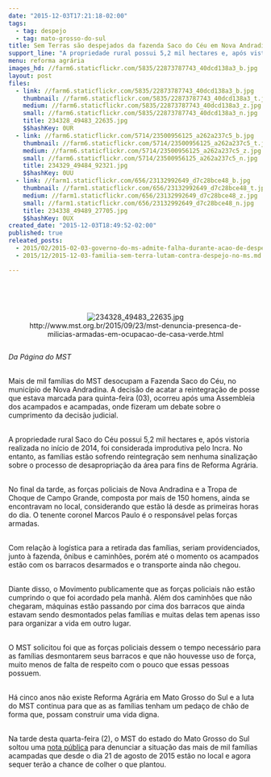 ```yaml
---
date: "2015-12-03T17:21:18-02:00"
tags:
  - tag: despejo
  - tag: mato-grosso-do-sul
title: Sem Terras são despejados da fazenda Saco do Céu em Nova Andradina
support_line: "A propriedade rural possui 5,2 mil hectares e, após vistoria realizada no início de 2014, foi considerada improdutiva pelo Incra."
menu: reforma agrária
images_hd: //farm6.staticflickr.com/5835/22873787743_40dcd138a3_b.jpg
layout: post
files:
  - link: //farm6.staticflickr.com/5835/22873787743_40dcd138a3_b.jpg
    thumbnail: //farm6.staticflickr.com/5835/22873787743_40dcd138a3_t.jpg
    medium: //farm6.staticflickr.com/5835/22873787743_40dcd138a3_z.jpg
    small: //farm6.staticflickr.com/5835/22873787743_40dcd138a3_n.jpg
    title: 234328_49483_22635.jpg
    $$hashKey: 0UR
  - link: //farm6.staticflickr.com/5714/23500956125_a262a237c5_b.jpg
    thumbnail: //farm6.staticflickr.com/5714/23500956125_a262a237c5_t.jpg
    medium: //farm6.staticflickr.com/5714/23500956125_a262a237c5_z.jpg
    small: //farm6.staticflickr.com/5714/23500956125_a262a237c5_n.jpg
    title: 234329_49484_92321.jpg
    $$hashKey: 0UU
  - link: //farm1.staticflickr.com/656/23132992649_d7c28bce48_b.jpg
    thumbnail: //farm1.staticflickr.com/656/23132992649_d7c28bce48_t.jpg
    medium: //farm1.staticflickr.com/656/23132992649_d7c28bce48_z.jpg
    small: //farm1.staticflickr.com/656/23132992649_d7c28bce48_n.jpg
    title: 234338_49489_27705.jpg
    $$hashKey: 0UX
created_date: "2015-12-03T18:49:52-02:00"
published: true
releated_posts:
  - 2015/02/2015-02-03-governo-do-ms-admite-falha-durante-acao-de-despejo-no-estado.md
  - 2015/12/2015-12-03-familia-sem-terra-lutam-contra-despejo-no-ms.md

---
```

<p><br />
&nbsp;</p>

<div style="text-align:center">
<figure class="image" style="display:inline-block"><img alt="234328_49483_22635.jpg" src="//farm6.staticflickr.com/5835/22873787743_40dcd138a3_b.jpg" />
<figcaption>http://www.mst.org.br/2015/09/23/mst-denuncia-presenca-de-milicias-armadas-em-ocupacao-de-casa-verde.html</figcaption>
</figure>
</div>

<p><em>Da P&aacute;gina do MST</em></p>

<p><br />
Mais de mil fam&iacute;lias do MST desocupam a Fazenda Saco do C&eacute;u, no munic&iacute;pio de Nova Andradina. A decis&atilde;o de acatar a reintegra&ccedil;&atilde;o de posse que estava marcada para&nbsp;quinta-feira (03), ocorreu ap&oacute;s uma Assembleia dos acampados e acampadas, onde fizeram um debate sobre o cumprimento da decis&atilde;o judicial.</p>

<p><br />
A propriedade rural Saco do C&eacute;u possui 5,2 mil hectares e, ap&oacute;s vistoria realizada no in&iacute;cio de 2014, foi considerada improdutiva pelo Incra. No entanto, as fam&iacute;lias est&atilde;o sofrendo reintegra&ccedil;&atilde;o sem nenhuma sinaliza&ccedil;&atilde;o sobre o processo de desapropria&ccedil;&atilde;o da &aacute;rea para fins de Reforma Agr&aacute;ria.</p>

<p><br />
No final da tarde, as for&ccedil;as policiais de Nova Andradina e a Tropa de Choque de Campo Grande, composta por mais de 150 homens, ainda se encontravam no local, considerando que est&atilde;o l&aacute; desde as primeiras horas do dia. O tenente coronel Marcos Paulo &eacute; o respons&aacute;vel pelas for&ccedil;as armadas.</p>

<p><br />
Com rela&ccedil;&atilde;o &agrave; log&iacute;stica para a retirada das fam&iacute;lias, seriam providenciados, junto &agrave; fazenda, &ocirc;nibus e caminh&otilde;es, por&eacute;m at&eacute; o momento os acampados est&atilde;o com os barracos desarmados e o transporte ainda n&atilde;o chegou.</p>

<p><br />
Diante disso, o Movimento publicamente que as for&ccedil;as policiais n&atilde;o est&atilde;o cumprindo o que foi acordado pela manh&atilde;. Al&eacute;m dos caminh&otilde;es que n&atilde;o chegaram, m&aacute;quinas est&atilde;o passando por cima dos barracos que ainda estavam sendo desmontados pelas fam&iacute;lias e muitas delas tem apenas isso para organizar a vida em outro lugar.</p>

<p><br />
O MST solicitou foi que as for&ccedil;as policiais dessem o tempo necess&aacute;rio para as fam&iacute;lias desmontarem seus barracos e que n&atilde;o houvesse uso de for&ccedil;a, muito menos de falta de respeito com o pouco que essas pessoas possuem.</p>

<p><br />
H&aacute; cinco anos n&atilde;o existe Reforma Agr&aacute;ria em Mato Grosso do Sul e a luta do MST continua para que as as fam&iacute;lias tenham um peda&ccedil;o de ch&atilde;o de forma que, possam construir uma vida digna.</p>

<p><br />
Na tarde desta quarta-feira (2), o MST do estado do Mato Grosso do Sul soltou uma <a href="http://www.mst.org.br/2015/12/03/familia-sem-terra-lutam-contra-despejo-no-ms.html">nota p&uacute;blica</a> para denunciar a situa&ccedil;&atilde;o das mais de mil fam&iacute;lias acampadas que desde o dia 21 de agosto de 2015 est&atilde;o no local e agora sequer ter&atilde;o a chance de colher o que plantou.</p>
